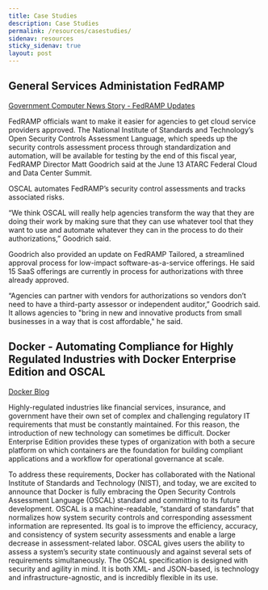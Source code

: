 ```yaml
---
title: Case Studies
description: Case Studies
permalink: /resources/casestudies/
sidenav: resources
sticky_sidenav: true
layout: post
---
```


## General Services Administation FedRAMP

[Government Computer News Story - FedRAMP Updates](https://gcn.com/articles/2018/06/14/fedramp-updates.aspx)

FedRAMP officials want to make it easier for agencies to get cloud service providers approved. The National Institute of Standards and Technology’s Open Security Controls Assessment Language, which speeds up the security controls assessment process through standardization and automation, will be available for testing by the end of this fiscal year, FedRAMP Director Matt Goodrich said at the June 13 ATARC Federal Cloud and Data Center Summit.

OSCAL automates FedRAMP’s security control assessments and tracks associated risks.

“We think OSCAL will really help agencies transform the way that they are doing their work by making sure that they can use whatever tool that they want to use and automate whatever they can in the process to do their authorizations,” Goodrich said.

Goodrich also provided an update on FedRAMP Tailored, a streamlined approval process for low-impact software-as-a-service offerings. He said 15 SaaS offerings are currently in process for authorizations with three already approved.

“Agencies can partner with vendors for authorizations so vendors don’t need to have a third-party assessor or independent auditor,” Goodrich said. It allows agencies to "bring in new and innovative products from small businesses in a way that is cost affordable," he said.

## Docker - Automating Compliance for Highly Regulated Industries with Docker Enterprise Edition and OSCAL

[Docker Blog](https://blog.docker.com/2018/05/automating-compliance-docker-ee-oscal/)

Highly-regulated industries like financial services, insurance, and government have their own set of complex and challenging regulatory IT requirements that must be constantly maintained. For this reason, the introduction of new technology can sometimes be difficult. Docker Enterprise Edition provides these types of organization with both a secure platform on which containers are the foundation for building compliant applications and a workflow for operational governance at scale.

To address these requirements, Docker has collaborated with the National Institute of Standards and Technology (NIST), and today, we are excited to announce that Docker is fully embracing the Open Security Controls Assessment Language (OSCAL) standard and committing to its future development. OSCAL is a machine-readable, “standard of standards” that normalizes how system security controls and corresponding assessment information are represented. Its goal is to improve the efficiency, accuracy, and consistency of system security assessments and enable a large decrease in assessment-related labor. OSCAL gives users the ability to assess a system’s security state continuously and against several sets of requirements simultaneously. The OSCAL specification is designed with security and agility in mind. It is both XML- and JSON-based, is technology and infrastructure-agnostic, and is incredibly flexible in its use.